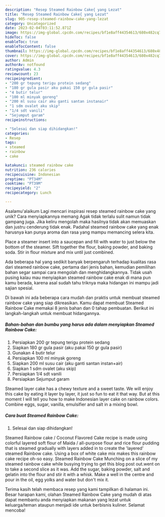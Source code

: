 ```yaml
---
description: "Resep Steamed Rainbow Cake{ yang Lezat"
title: "Resep Steamed Rainbow Cake{ yang Lezat"
slug: 905-resep-steamed-rainbow-cake-yang-lezat
category: Uncategorized
date: 2023-02-04T03:11:52.871Z
image: https://img-global.cpcdn.com/recipes/bf1e8aff44354613/680x482cq70/steamed-rainbow-cake-foto-resep-utama.jpg
hideToc: false
enableToc: true
enableTocContent: false
thumbnail: https://img-global.cpcdn.com/recipes/bf1e8aff44354613/680x482cq70/steamed-rainbow-cake-foto-resep-utama.jpg
cover: https://img-global.cpcdn.com/recipes/bf1e8aff44354613/680x482cq70/steamed-rainbow-cake-foto-resep-utama.jpg
author: Admin
authorAv: notfound
ratingvalue: 4.3
reviewcount: 23
recipeingredient:
- "200 gr tepung terigu protein sedang"
- "180 gr gula pasir aku pakai 150 gr gula pasir"
- "4 butir telur"
- "100 ml minyak goreng"
- "200 ml susu cair aku ganti santan instanair"
- "1 sdm ovalet aku skip"
- "1/4 sdt vanili"
- "Sejumput garam"
recipeinstructions:

- "Selesai dan siap dihidangkan!"
categories:
- Resep
tags:
- steamed
- rainbow
- cake

katakunci: steamed rainbow cake 
nutrition: 236 calories
recipecuisine: Indonesian
preptime: "PT34M"
cooktime: "PT39M"
recipeyield: "2"
recipecategory: Lunch

---
```



Asalamu'alaikum Lagi mencari inspirasi resep steamed rainbow cake yang unik? Cara menyiapkannya memang Agak tidak terlalu sulit namun tidak gampang juga. Jika keliru mengolah maka hasilnya tidak akan memuaskan dan justru cenderung tidak enak. Padahal steamed rainbow cake yang enak harusnya kan punya aroma dan rasa yang mampu memancing selera kita.


Place a steamer insert into a saucepan and fill with water to just below the bottom of the steamer. Sift together the flour, baking powder, and baking soda. Stir in flour mixture and mix until just combined.

Ada beberapa hal yang sedikit banyak berpengaruh terhadap kualitas rasa dari steamed rainbow cake, pertama dari jenis bahan, kemudian pemilihan bahan segar sampai cara mengolah dan menghidangkannya. Tidak usah pusing kalau mau menyiapkan steamed rainbow cake enak di mana pun kamu berada, karena asal sudah tahu triknya maka hidangan ini mampu jadi sajian spesial.


Di bawah ini ada beberapa cara mudah dan praktis untuk membuat steamed rainbow cake yang siap dikreasikan. Kamu dapat membuat Steamed Rainbow Cake memakai 8 jenis bahan dan 0 tahap pembuatan. Berikut ini langkah-langkah untuk membuat hidangannya.

<!--inarticleads1-->

##### Bahan-bahan dan bumbu yang harus ada dalam menyiapkan Steamed Rainbow Cake:

1. Persiapkan 200 gr tepung terigu protein sedang
1. Siapkan 180 gr gula pasir (aku pakai 150 gr gula pasir)
1. Gunakan 4 butir telur
1. Persiapkan 100 ml minyak goreng
1. Siapkan 200 ml susu cair (aku ganti santan instan+air)
1. Siapkan 1 sdm ovalet (aku skip)
1. Persiapkan 1/4 sdt vanili
1. Persiapkan Sejumput garam


Steamed layer cake has a chewy texture and a sweet taste. We will enjoy this cake by eating it layer by layer, it just so fun to eat it that way. But at this moment I will tell you how to make Indonesian layer cake on rainbow colors. Combine eggs, sugar, vanilla, emulsifier and salt in a mixing bowl. 

<!--inarticleads2-->

##### Cara buat Steamed Rainbow Cake:


1. Selesai dan siap dihidangkan!

Steamed Rainbow cake / Coconut Flavored Cake recipe is made using colorful layered soft flour of Maida / all-purpose flour and rice flour pudding that is steamed gradually with layers added in to create the &#39;layered&#39; steamed Rainbow cake. Using a box of white cake mix makes this rainbow cake recipe oh-so easy. Steamed Rainbow Cake Munching on a slice of my steamed rainbow cake while busying trying to get this blog post out.went on to take a second slice as it was. Add the sugar, baking powder, salt and gelatin into the flour and stir it with a whisk. Make a well in the centre and pour in the oil, egg yolks and water but don&#39;t mix it. 

Terima kasih telah membaca resep yang kami tampilkan di halaman ini. Besar harapan kami, olahan Steamed Rainbow Cake yang mudah di atas dapat membantu anda menyiapkan makanan yang lezat untuk keluarga/teman ataupun menjadi ide untuk berbisnis kuliner. Selamat mencoba!
